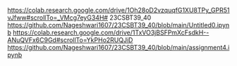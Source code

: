 
https://colab.research.google.com/drive/1Oh28oD2vzquqfG1XU8TPy_GPR51vJfww#scrollTo=_VMcg7eyG34H# 23CSBT39_40
https://github.com/Nageshwari1607/23CSBT39_40/blob/main/Untitled0.ipynb
https://colab.research.google.com/drive/1TxVO3jBSFPmXcFsdkH--ANuQVFx6C9Gd#scrollTo=YkPHo2RUQJiD
https://github.com/Nageshwari1607/23CSBT39_40/blob/main/assignment4.ipynb
